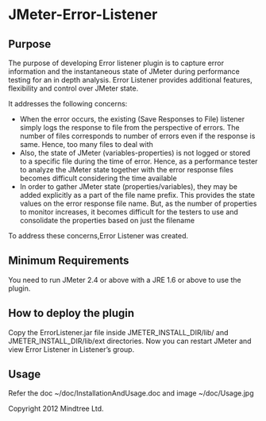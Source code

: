 JMeter-Error-Listener
=====================

Purpose
-------

The purpose of developing Error listener plugin is to capture error information and the instantaneous state of JMeter during performance testing for an in depth analysis. Error Listener provides additional features, flexibility and control over JMeter state.

It addresses the following concerns:

- When the error occurs, the existing (Save Responses to File) listener simply logs the response to file from the perspective  of errors. The number of files corresponds to number of errors even if the response is same. Hence, too many files to deal   with
- Also, the state of JMeter (variables-properties) is not logged or stored to a specific file during the time of error.   Hence, as a performance tester to analyze the JMeter state together with the error response files becomes difficult     considering the time available
- In order to gather JMeter state (properties/variables), they may be added explicitly as a part of the file name prefix.   This provides the state values on the error response file name. But, as the number of properties to monitor increases, it becomes difficult for the testers to use and consolidate the properties based on just the filename

To address these concerns,Error Listener was created.

Minimum Requirements
--------------------

You need to run JMeter 2.4 or above with a JRE 1.6 or above to use the plugin.

How to deploy the plugin
------------------------

Copy the ErrorListener.jar file inside JMETER_INSTALL_DIR/lib/ and JMETER_INSTALL_DIR/lib/ext directories.
Now you can restart JMeter and view Error Listener in Listener’s group.

Usage
-----

Refer the doc ~/doc/InstallationAndUsage.doc and image ~/doc/Usage.jpg

Copyright 2012 Mindtree Ltd.